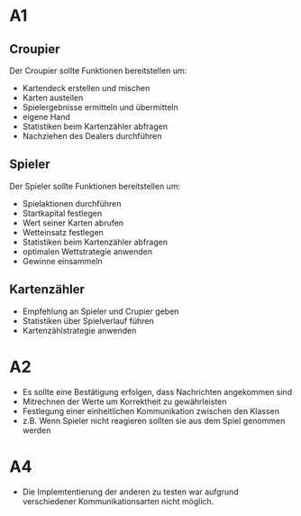 # A1
## Croupier
Der Croupier sollte Funktionen bereitstellen um:
- Kartendeck erstellen und mischen
- Karten austeilen
- Spielergebnisse ermitteln und übermitteln
- eigene Hand
- Statistiken beim Kartenzähler abfragen
- Nachziehen des Dealers durchführen

## Spieler
Der Spieler sollte Funktionen bereitstellen um:
- Spielaktionen durchführen
- Startkapital festlegen
- Wert seiner Karten abrufen
- Wetteinsatz festlegen
- Statistiken beim Kartenzähler abfragen
- optimalen Wettstrategie anwenden
- Gewinne einsammeln

## Kartenzähler
- Empfehlung an Spieler und Crupier geben
- Statistiken über Spielverlauf führen
- Kartenzählstrategie anwenden

# A2
- Es sollte eine Bestätigung erfolgen, dass Nachrichten angekommen sind
- Mitrechnen der Werte um Korrektheit zu gewährleisten
- Festlegung einer einheitlichen Kommunikation zwischen den Klassen
- z.B. Wenn Spieler nicht reagieren sollten sie aus dem Spiel genommen werden

# A4
- Die Implemtentierung der anderen zu testen war aufgrund verschiedener Kommunikationsarten nicht möglich.